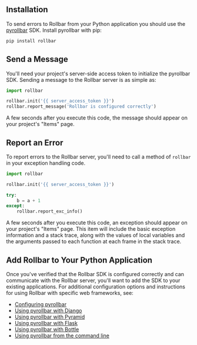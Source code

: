 ## Installation

To send errors to Rollbar from your Python application you should use the
<a href="http://github.com/rollbar/pyrollbar " target="_blank" rel="noopener">pyrollbar</a> SDK. Install pyrollbar with pip:

```python
pip install rollbar
```

## Send a Message

You'll need your project's server-side access token to initialize the pyrollbar SDK. Sending
a message to the Rollbar server is as simple as:

```python
import rollbar

rollbar.init('{{ server_access_token }}')
rollbar.report_message('Rollbar is configured correctly')
```

A few seconds after you execute this code, the message should appear on your project's "Items" page.

## Report an Error

To report errors to the Rollbar server, you'll need to call a method of `rollbar` in your exception handling code.

```python
import rollbar

rollbar.init('{{ server_access_token }}')

try:
    b = a + 1
except:
    rollbar.report_exc_info()

```
A few seconds after you execute this code, an exception should appear on your project's "Items" page.
This item will include the basic exception information and a stack trace, along with the values of
local variables and the arguments passed to each function at each frame in the stack trace.

## Add Rollbar to Your Python Application

Once you've verified that the Rollbar SDK is configured correctly and can communicate with the Rollbar server, you'll
want to add the SDK to your existing applications. For additional configuration options and 
instructions for using Rollbar with specific web frameworks, see:

- <a href="https://github.com/rollbar/pyrollbar#configuration" target="_blank" rel="noopener">Configuring pyrollbar</a>
- <a href="https://github.com/rollbar/pyrollbar#django" target="_blank" rel="noopener">Using pyrollbar with Django</a>
- <a href="https://github.com/rollbar/pyrollbar#pyramid" target="_blank" rel="noopener">Using pyrollbar with Pyramid</a>
- <a href="https://github.com/rollbar/rollbar-flask-example" target="_blank" rel="noopener">Using pyrollbar with Flask</a>
- <a href="https://github.com/rollbar/pyrollbar#bottle" target="_blank" rel="noopener">Using pyrollbar with Bottle</a>
- <a href="https://github.com/rollbar/pyrollbar#command-line-usage" target="_blank" rel="noopener">Using pyrollbar from the command line</a>
